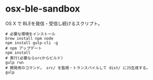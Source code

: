 # osx-ble-sandbox
OS X で BLEを発信・受信し続けるスクリプト。


```
# 必要な環境をインストール
brew install npm node
npm install gulp-cli -g
# npm アップデート
npm install
# 実行(必要ならsrcからビルド)
gulp run
# 開発用のコマンド。 src/ を監視・トランスパイルして dist/ にJS生成する。
gulp
```

